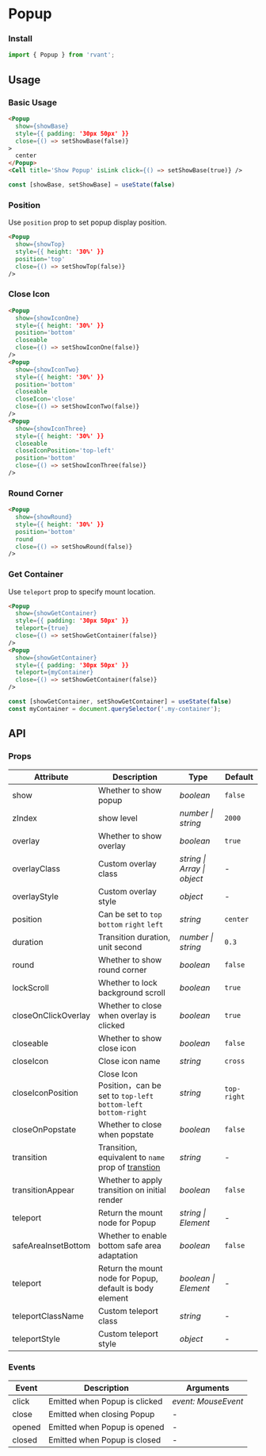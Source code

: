 # Popup

### Install

```js
import { Popup } from 'rvant';
```

## Usage

### Basic Usage

```html
<Popup
  show={showBase}
  style={{ padding: '30px 50px' }}
  close={() => setShowBase(false)}
>
  center
</Popup>
<Cell title='Show Popup' isLink click={() => setShowBase(true)} />
```

```js
const [showBase, setShowBase] = useState(false)
```

### Position

Use `position` prop to set popup display position.

```html
<Popup
  show={showTop}
  style={{ height: '30%' }}
  position='top'
  close={() => setShowTop(false)}
/>
```

### Close Icon

```html
<Popup
  show={showIconOne}
  style={{ height: '30%' }}
  position='bottom'
  closeable
  close={() => setShowIconOne(false)}
/>
<Popup
  show={showIconTwo}
  style={{ height: '30%' }}
  position='bottom'
  closeable
  closeIcon='close'
  close={() => setShowIconTwo(false)}
/>
<Popup
  show={showIconThree}
  style={{ height: '30%' }}
  closeable
  closeIconPosition='top-left'
  position='bottom'
  close={() => setShowIconThree(false)}
/>
```

### Round Corner

```html
<Popup
  show={showRound}
  style={{ height: '30%' }}
  position='bottom'
  round
  close={() => setShowRound(false)}
/>
```

### Get Container

Use `teleport` prop to specify mount location.

```html
<Popup
  show={showGetContainer}
  style={{ padding: '30px 50px' }}
  teleport={true}
  close={() => setShowGetContainer(false)}
/>
<Popup
  show={showGetContainer}
  style={{ padding: '30px 50px' }}
  teleport={myContainer}
  close={() => setShowGetContainer(false)}
/>
```

```js
const [showGetContainer, setShowGetContainer] = useState(false)
const myContainer = document.querySelector('.my-container');
```
## API

### Props

| Attribute | Description | Type | Default |
| --- | --- | --- | --- |
| show | Whether to show popup | _boolean_ | `false` |
| zIndex | show level | _number \| string_ | `2000` |
| overlay | Whether to show overlay | _boolean_ | `true` |
| overlayClass | Custom overlay class | _string \| Array \| object_ | - |
| overlayStyle | Custom overlay style | _object_ | - |
| position | Can be set to `top` `bottom` `right` `left` | _string_ | `center` |
| duration | Transition duration, unit second | _number \| string_ | `0.3` |
| round | Whether to show round corner | _boolean_ | `false` |
| lockScroll | Whether to lock background scroll | _boolean_ | `true` |
| closeOnClickOverlay | Whether to close when overlay is clicked | _boolean_ | `true` |
| closeable | Whether to show close icon | _boolean_ | `false` |
| closeIcon | Close icon name | _string_ | `cross` |
| closeIconPosition | Close Icon Position，can be set to `top-left` `bottom-left` `bottom-right` | _string_ | `top-right` |
| closeOnPopstate | Whether to close when popstate | _boolean_ | `false` |
| transition | Transition, equivalent to `name` prop of [transtion](https://v3.vuejs.org/api/built-in-components.html#transition) | _string_ | - |
| transitionAppear | Whether to apply transition on initial render | _boolean_ | `false` |
| teleport | Return the mount node for Popup | _string \| Element_ | - |
| safeAreaInsetBottom | Whether to enable bottom safe area adaptation | _boolean_ | `false` |
| teleport | Return the mount node for Popup, default is body element | _boolean \| Element_ | - |
| teleportClassName | Custom teleport class | _string_ | - |
| teleportStyle | Custom teleport style | _object_ | - |

### Events

| Event            | Description                        | Arguments           |
| ---------------- | ---------------------------------- | ------------------- |
| click            | Emitted when Popup is clicked      | _event: MouseEvent_ |
| close            | Emitted when closing Popup         | -                   |
| opened           | Emitted when Popup is opened       | -                   |
| closed           | Emitted when Popup is closed       | -                   |
